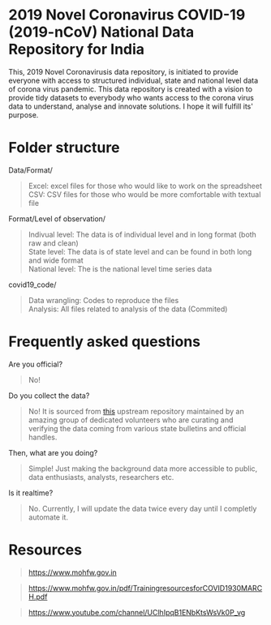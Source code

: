 # 2019 Novel Coronavirus COVID-19 (2019-nCoV) National Data Repository for India


This, 2019 Novel Coronavirusis data repository, is initiated to provide everyone with access to structured individual, state and national level data of corona virus pandemic. This data repository is created with a vision to provide tidy datasets to everybody who wants access to the corona virus data to understand, analyse and innovate solutions. I hope it will fulfill its' purpose. 

# Folder structure
Data/Format/
>Excel: excel files for those who would like to work on the spreadsheet\
CSV: CSV files for those who would be more comfortable with textual file

Format/Level of observation/

>Indivual level: The data is of individual level and in long format (both raw and clean)\
State level: The data is of state level and can be found in both long and wide format\
National level: The is the national level time series data

covid19_code/
>Data wrangling: Codes to reproduce the files\
Analysis: All files related to analysis of the data (Commited)
 
# Frequently asked questions
Are you official?
>No!

Do you collect the data?
>No! It is sourced from [this](https://www.covid19india.org/faq) upstream repository maintained by an amazing group of dedicated volunteers who are curating and verifying the data coming from various state bulletins and official handles. 

Then, what are you doing?
>Simple! Just making the background data more accessible to public, data enthusiasts, analysts, researchers etc.

Is it realtime?
>No. Currently, I will update the data twice every day until I completly automate it.

# Resources
>https://www.mohfw.gov.in

>https://www.mohfw.gov.in/pdf/TrainingresourcesforCOVID1930MARCH.pdf

>https://www.youtube.com/channel/UClhIpqB1ENbKtsWsVk0P_vg

